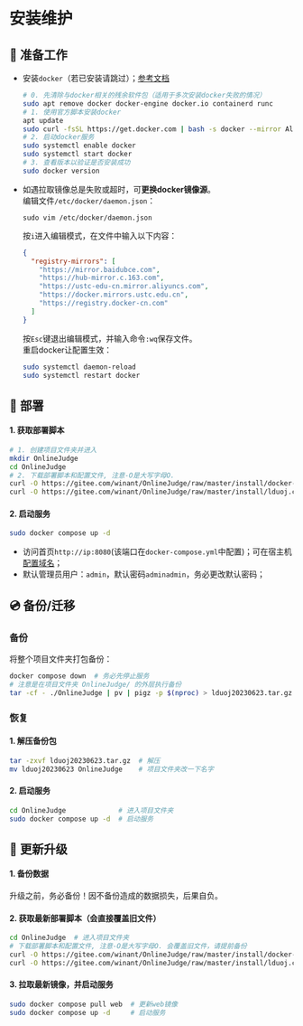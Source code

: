 # 安装维护

## 🍷 准备工作

- 安装`docker`（若已安装请跳过）；[参考文档](https://yeasy.gitbook.io/docker_practice/install/ubuntu#shi-yong-jiao-ben-zi-dong-an-zhuang)
  ```bash
  # 0. 先清除与docker相关的残余软件包（适用于多次安装docker失败的情况）
  sudo apt remove docker docker-engine docker.io containerd runc
  # 1. 使用官方脚本安装docker
  apt update
  sudo curl -fsSL https://get.docker.com | bash -s docker --mirror Aliyun
  # 2. 启动docker服务
  sudo systemctl enable docker
  sudo systemctl start docker
  # 3. 查看版本以验证是否安装成功
  sudo docker version
  ```
- 如遇拉取镜像总是失败或超时，可**更换docker镜像源**。  
  编辑文件`/etc/docker/daemon.json`：
  ```shell
  sudo vim /etc/docker/daemon.json
  ```
  按`i`进入编辑模式，在文件中输入以下内容：
  ```json
  {
    "registry-mirrors": [
      "https://mirror.baidubce.com",
      "https://hub-mirror.c.163.com",
      "https://ustc-edu-cn.mirror.aliyuncs.com",
      "https://docker.mirrors.ustc.edu.cn",
      "https://registry.docker-cn.com"
    ]
  }
  ```
  按`Esc`键退出编辑模式，并输入命令`:wq`保存文件。  
  重启docker让配置生效：
  ```bash
  sudo systemctl daemon-reload
  sudo systemctl restart docker
  ```

## 🔨 部署

#### 1. 获取部署脚本
```bash
# 1. 创建项目文件夹并进入
mkdir OnlineJudge
cd OnlineJudge
# 2. 下载部署脚本和配置文件, 注意-O是大写字母O.
curl -O https://gitee.com/winant/OnlineJudge/raw/master/install/docker-compose.yml
curl -O https://gitee.com/winant/OnlineJudge/raw/master/install/lduoj.conf
```

#### 2. 启动服务
```bash
sudo docker compose up -d
```

- 访问首页`http://ip:8080`(该端口在`docker-compose.yml`中配置)；可在宿主机[配置域名](/deploy/network.md)；
- 默认管理员用户：`admin`，默认密码`adminadmin`，务必更改默认密码；

## 💿 备份/迁移

### 备份
将整个项目文件夹打包备份：
```bash
docker compose down  # 务必先停止服务
# 注意是在项目文件夹 OnlineJudge/ 的外层执行备份
tar -cf - ./OnlineJudge | pv | pigz -p $(nproc) > lduoj20230623.tar.gz
```

### 恢复
#### 1. 解压备份包
```bash
tar -zxvf lduoj20230623.tar.gz  # 解压
mv lduoj20230623 OnlineJudge    # 项目文件夹改一下名字
```
#### 2. 启动服务
```bash
cd OnlineJudge             # 进入项目文件夹
sudo docker compose up -d  # 启动服务
```

## 🚗 更新升级

#### 1. 备份数据

升级之前，务必备份！因不备份造成的数据损失，后果自负。

#### 2. 获取最新部署脚本（会直接覆盖旧文件）
```bash
cd OnlineJudge  # 进入项目文件夹
# 下载部署脚本和配置文件, 注意-O是大写字母O. 会覆盖旧文件，请提前备份
curl -O https://gitee.com/winant/OnlineJudge/raw/master/install/docker-compose.yml
curl -O https://gitee.com/winant/OnlineJudge/raw/master/install/lduoj.conf
```

#### 3. 拉取最新镜像，并启动服务
```bash
sudo docker compose pull web  # 更新web镜像
sudo docker compose up -d     # 启动服务
```
